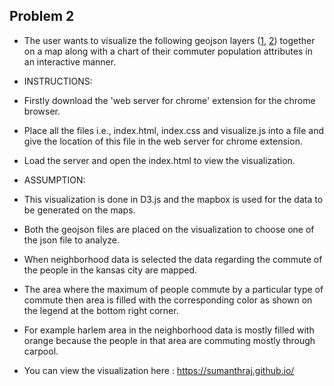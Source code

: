 ## Problem 2
* The user wants to visualize the following geojson layers ([1](https://github.com/mysidewalk/interview/blob/master/assets/kc-neighborhoods.json), [2](https://github.com/mysidewalk/interview/blob/master/assets/kc-tracts.json)) together on a map along with a chart of their commuter population attributes in an interactive manner.

* INSTRUCTIONS:

* Firstly download the 'web server for chrome' extension for the chrome browser.
* Place all the files i.e., index.html, index.css and visualize.js into a file and give the location of this file in the web server for chrome extension.
* Load the server and open the index.html to view the visualization.

* ASSUMPTION:

* This visualization is done in D3.js and the mapbox is used for the data to be generated on the maps.
* Both the geojson files are placed on the visualization to choose one of the json file to analyze.
* When neighborhood data is selected the data regarding the commute of the people in the kansas city are mapped. 
* The area where the maximum of people commute by a particular type of commute then area is filled with the corresponding color as shown on the legend at the bottom right corner.
* For example harlem area in the neighborhood data is mostly filled with orange because the people in that area are commuting mostly through carpool.
* You can view the visualization here : https://sumanthraj.github.io/
